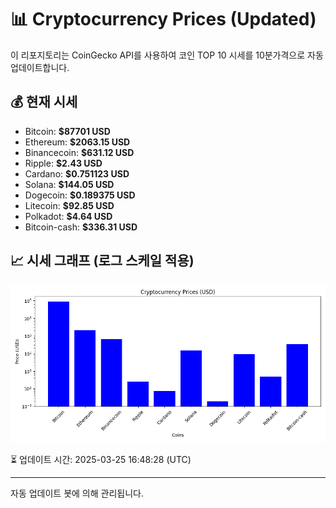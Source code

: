 
# 📊 Cryptocurrency Prices (Updated)

이 리포지토리는 CoinGecko API를 사용하여 코인 TOP 10 시세를 10분가격으로 자동 업데이트합니다.

## 💰 현재 시세
- Bitcoin: **$87701 USD**
- Ethereum: **$2063.15 USD**
- Binancecoin: **$631.12 USD**
- Ripple: **$2.43 USD**
- Cardano: **$0.751123 USD**
- Solana: **$144.05 USD**
- Dogecoin: **$0.189375 USD**
- Litecoin: **$92.85 USD**
- Polkadot: **$4.64 USD**
- Bitcoin-cash: **$336.31 USD**

## 📈 시세 그래프 (로그 스케일 적용)
![Crypto Prices](crypto_prices.png)

⏳ 업데이트 시간: 2025-03-25 16:48:28 (UTC)

---
자동 업데이트 봇에 의해 관리됩니다.
